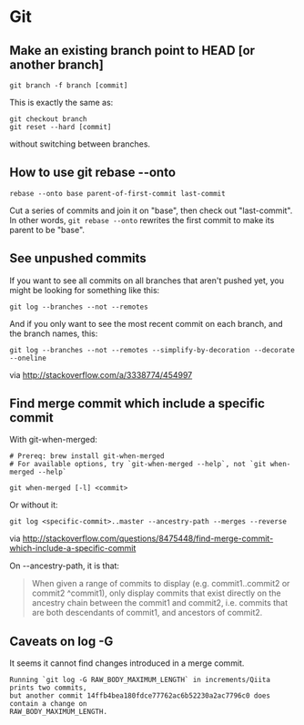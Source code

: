 # Git

## Make an existing branch point to HEAD [or another branch]

    git branch -f branch [commit]

This is exactly the same as:

    git checkout branch
    git reset --hard [commit]

without switching between branches.


## How to use git rebase --onto

    rebase --onto base parent-of-first-commit last-commit

Cut a series of commits and join it on "base", then check out "last-commit".
In other words, `git rebase --onto` rewrites the first commit
to make its parent to be "base".

## See unpushed commits

If you want to see all commits on all branches that aren't pushed yet, you might be looking for something like this:

    git log --branches --not --remotes

And if you only want to see the most recent commit on each branch, and the branch names, this:

    git log --branches --not --remotes --simplify-by-decoration --decorate --oneline

via http://stackoverflow.com/a/3338774/454997

## Find merge commit which include a specific commit

With git-when-merged:

    # Prereq: brew install git-when-merged
    # For available options, try `git-when-merged --help`, not `git when-merged --help`

    git when-merged [-l] <commit>

Or without it:

    git log <specific-commit>..master --ancestry-path --merges --reverse

via http://stackoverflow.com/questions/8475448/find-merge-commit-which-include-a-specific-commit

On --ancestry-path, it is that:

> When given a range of commits to display (e.g.  commit1..commit2 or commit2 ^commit1), only display commits that exist directly on the ancestry chain
> between the commit1 and commit2, i.e. commits that are both descendants of commit1, and ancestors of commit2.

## Caveats on log -G

It seems it cannot find changes introduced in a merge commit.

    Running `git log -G RAW_BODY_MAXIMUM_LENGTH` in increments/Qiita prints two commits,
    but another commit 14ffb4bea180fdce77762ac6b52230a2ac7796c0 does contain a change on
    RAW_BODY_MAXIMUM_LENGTH.
